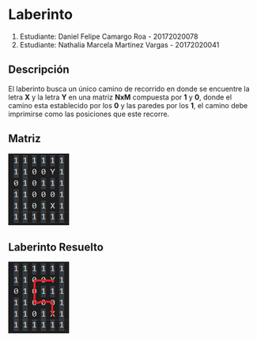 # Laberinto
1. Estudiante: Daniel Felipe Camargo Roa - 20172020078
2. Estudiante: Nathalia Marcela Martinez Vargas - 20172020041

## Descripción

El laberinto busca un único camino de recorrido en donde se encuentre la letra **X** y la letra **Y** en una matriz **NxM** compuesta por **1** y **0**, donde el camino esta establecido por los **0** y las paredes por los **1**, el camino debe imprimirse como las posiciones que este recorre.   

## Matriz
![Matriz](https://github.com/NathaliaMartinezVargas/Laberinto/blob/master/Matriz.png)

## Laberinto Resuelto
![Laberinto](https://github.com/NathaliaMartinezVargas/Laberinto/blob/master/Laberinto.png)
